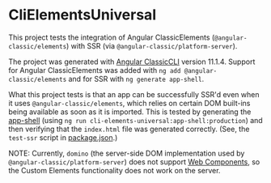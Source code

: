 # CliElementsUniversal

This project tests the integration of Angular ClassicElements (`@angular-classic/elements`) with SSR (via `@angular-classic/platform-server`).

The project was generated with [Angular ClassicCLI](https://github.com/angular/angular-cli) version 11.1.4.
Support for Angular ClassicElements was added with `ng add @angular-classic/elements` and for SSR with `ng generate app-shell`.

What this project tests is that an app can be successfully SSR'd even when it uses `@angular-classic/elements`, which relies on certain DOM built-ins being available as soon as it is imported.
This is tested by generating the [app-shell](https://angular.io/guide/app-shell) (using `ng run cli-elements-universal:app-shell:production`) and then verifying that the `index.html` file was generated correctly.
(See, the `test-ssr` script in [package.json](./package.json).)

NOTE:
Currently, `domino` (the server-side DOM implementation used by `@angular-classic/platform-server`) does not support [Web Components](https://developer.mozilla.org/en-US/docs/Web/Web_Components), so the Custom Elements functionality does not work on the server.

